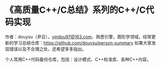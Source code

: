 # 《高质量C++/C总结》系列的C++/C代码实现

作者：douysu（尹豆），yindou97@163.com，熟悉引擎，图形学领域，经常更新的学习总结仓库：<https://github.com/douysu/person-summary> 如果大家发现错误以及不合理之处，还希望多多指出。

 
个人常用C++代码备份仓库，包括：设计模式、C++标准库、各种C++内容。



